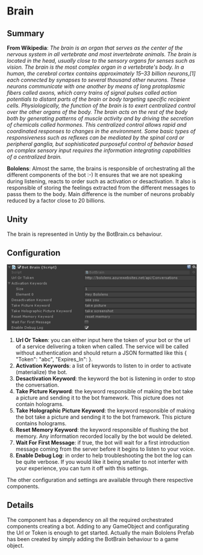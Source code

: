 Brain
========

## Summary
**From Wikipedia**: *The brain is an organ that serves as the center of the nervous system in all vertebrate and most invertebrate animals. The brain is located in the head, usually close to the sensory organs for senses such as vision. The brain is the most complex organ in a vertebrate's body. In a human, the cerebral cortex contains approximately 15–33 billion neurons,[1] each connected by synapses to several thousand other neurons. These neurons communicate with one another by means of long protoplasmic fibers called axons, which carry trains of signal pulses called action potentials to distant parts of the brain or body targeting specific recipient cells.*
*Physiologically, the function of the brain is to exert centralized control over the other organs of the body. The brain acts on the rest of the body both by generating patterns of muscle activity and by driving the secretion of chemicals called hormones. This centralized control allows rapid and coordinated responses to changes in the environment. Some basic types of responsiveness such as reflexes can be mediated by the spinal cord or peripheral ganglia, but sophisticated purposeful control of behavior based on complex sensory input requires the information integrating capabilities of a centralized brain.*

**Bololens**: Almost the same, the brains is responsible of orchestrating all the different components of the bot :-) It ensures that we are not speaking during listening, reacts to order such as activation or desactivation. It also is responsible of storing the feelings extracted from the different messages to passs them to the body. Main difference is the number of neurons probably reduced by a factor close to 20 billions.

## Unity
The brain is represented in Untiy by the BotBrain.cs behaviour.

## Configuration
![Configuration](Pictures/Brain.png)

1. **Url Or Token**: you can either input here the token of your bot or the url of a service delivering a token when called. The service will be called without authentication and should return a JSON formatted like this { "Token": "abc", "Expires_In": <ExpirationInSeconds> }.
2. **Activation Keywords**: a list of keywords to listen to in order to activate (materialize) the bot.
3. **Desactivation Keyword**: the keyword the bot is listening in order to stop the conversation.
4. **Take Picture Keyword**: the keyword responsible of making the bot take a picture and sending it to the bot framework. This picture does not contain holograms.
5. **Take Holographic Picture Keyword**: the keyword responsible of making the bot take a picture and sending it to the bot framework. This picture contains holograms.
6. **Reset Memory Keyword**: the keyword responsible of flushing the bot memory. Any information recorded locally by the bot would be deleted.
7. **Wait For First Message**: if true, the bot will wait for a first introduction message coming from the server before it begins to listen to your voice.
8. **Enable Debug Log**: in order to help troubleshooting the bot the log can be quite verbose. If you would like it being smaller to not interfer with your experience, you can turn it off with this settings.

The other configuration and settings are available through there respective components.

## Details
The component has a dependency on all the required orchestrated components creating a bot. Adding to any GameObject and configurating the Url or Token is enough to get started. Actually the main Bololens Prefab has been created by simply adding the BotBrain behaviour to a game object.  